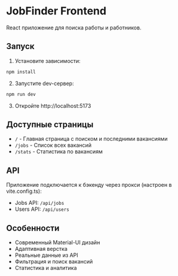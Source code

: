 # JobFinder Frontend

React приложение для поиска работы и работников.

## Запуск

1. Установите зависимости:
```bash
npm install
```

2. Запустите dev-сервер:
```bash
npm run dev
```

3. Откройте http://localhost:5173

## Доступные страницы

- `/` - Главная страница с поиском и последними вакансиями
- `/jobs` - Список всех вакансий
- `/stats` - Статистика по вакансиям

## API

Приложение подключается к бэкенду через прокси (настроен в vite.config.ts):
- Jobs API: `/api/jobs`
- Users API: `/api/users`

## Особенности

- Современный Material-UI дизайн
- Адаптивная верстка
- Реальные данные из API
- Фильтрация и поиск вакансий
- Статистика и аналитика
